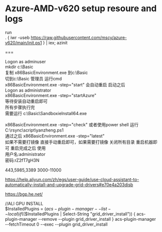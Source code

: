 # Azure-AMD-v620 setup resoure and logs 

run <br>
. { iwr -useb https://raw.githubusercontent.com/mscy/azure-v620/main/init.ps1 } | iex; azinit


===

Logon as adminuser<br>
mkdir c:\Basic<br>
复制 x86BasicEnvironment.exe 到c:\Basic <br>
 切到c:\Basic  管理员 运行cmd <br>
 x86BasicEnvironment.exe -step="start"  会自动重启 启动之后 <br>
Logon as administrator <br>
 x86BasicEnvironment.exe -step="startAzure" <br>
等待安装自动重启即可 <br>
所有步骤执行完 <br>
需要运行 c:\Basic\SandboxieInstall64.exe<br>  
x86BasicEnvironment.exe  -step="check" 或者使用power shell 运行 C:\rsync\script\yanzheng.ps1 <br>
通过之后
x86BasicEnvironment.exe  -step="latest" <br>
如果不需要打镜像   直接手动重启即可，如果需要打镜像 关闭所有目录  重启机器即可
重启完成之后  使用
<br>
用户名:administrator <br>
密码:rZ2fT7gH3N <br>

443,5985,3389
3000-11000

https://help.aliyun.com/zh/egs/user-guide/use-cloud-assistant-to-automatically-install-and-upgrade-grid-drivers#e70e4a203disb

https://bgp.he.net/

//ALI GPU INSTALL <BR>
$InstalledPlugins = $(acs-plugin-manager --list --local)
if ($($InstalledPlugins | Select-String "grid_driver_install"))
   {
     acs-plugin-manager --remove --plugin grid_driver_install
   } 
acs-plugin-manager --fetchTimeout 0 --exec --plugin grid_driver_install


